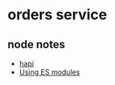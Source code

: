 # orders service

## node notes

- [hapi](https://hapi.dev)
- [Using ES modules](https://nodejs.org/api/esm.html)
